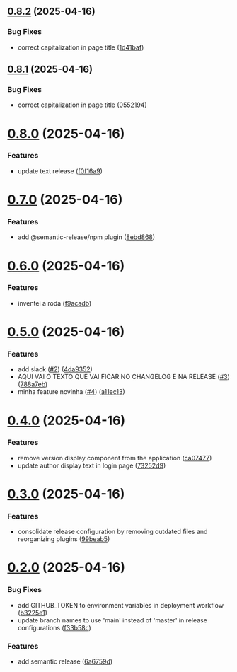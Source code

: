 ## [0.8.2](https://github.com/soumarcelino/mimir-ai/compare/v0.8.1...v0.8.2) (2025-04-16)


### Bug Fixes

* correct capitalization in page title ([1d41baf](https://github.com/soumarcelino/mimir-ai/commit/1d41bafb94cd4d42c80251d85b9615da847b3d7b))

## [0.8.1](https://github.com/soumarcelino/mimir-ai/compare/v0.8.0...v0.8.1) (2025-04-16)


### Bug Fixes

* correct capitalization in page title ([0552194](https://github.com/soumarcelino/mimir-ai/commit/055219430f2c9057088417806c7eabf864abb90e))

# [0.8.0](https://github.com/soumarcelino/mimir-ai/compare/v0.7.0...v0.8.0) (2025-04-16)


### Features

* update text release ([f0f16a9](https://github.com/soumarcelino/mimir-ai/commit/f0f16a9be5a0828966cb370c9bb73d80c7fb87d5))

# [0.7.0](https://github.com/soumarcelino/mimir-ai/compare/v0.6.0...v0.7.0) (2025-04-16)


### Features

* add @semantic-release/npm plugin ([8ebd868](https://github.com/soumarcelino/mimir-ai/commit/8ebd86844c8008fea90359efc3b584adc815ce1c))

# [0.6.0](https://github.com/soumarcelino/mimir-ai/compare/v0.5.0...v0.6.0) (2025-04-16)


### Features

* inventei a roda ([f9acadb](https://github.com/soumarcelino/mimir-ai/commit/f9acadb25d1e445080d94ec1f62969ad3412d318))

# [0.5.0](https://github.com/soumarcelino/mimir-ai/compare/v0.4.0...v0.5.0) (2025-04-16)


### Features

* add slack ([#2](https://github.com/soumarcelino/mimir-ai/issues/2)) ([4da9352](https://github.com/soumarcelino/mimir-ai/commit/4da93522b09184da63b6911ff3ca6b0eaeef8cc5))
* AQUI VAI O TEXTO QUE VAI FICAR NO CHANGELOG E NA RELEASE ([#3](https://github.com/soumarcelino/mimir-ai/issues/3)) ([788a7eb](https://github.com/soumarcelino/mimir-ai/commit/788a7eb229856fb6b815ac23ce286c91080a2b54))
* minha feature novinha ([#4](https://github.com/soumarcelino/mimir-ai/issues/4)) ([a11ec13](https://github.com/soumarcelino/mimir-ai/commit/a11ec136e57650c1ef73875609fa145344081987))

# [0.4.0](https://github.com/soumarcelino/mimir-ai/compare/v0.3.0...v0.4.0) (2025-04-16)


### Features

* remove version display component from the application ([ca07477](https://github.com/soumarcelino/mimir-ai/commit/ca07477a6a1f6a2aae275377ac353cec9da8f67e))
* update author display text in login page ([73252d9](https://github.com/soumarcelino/mimir-ai/commit/73252d95599e146e2192514bc17c00f7c981da62))

# [0.3.0](https://github.com/soumarcelino/mimir-ai/compare/v0.2.0...v0.3.0) (2025-04-16)


### Features

* consolidate release configuration by removing outdated files and reorganizing plugins ([99beab5](https://github.com/soumarcelino/mimir-ai/commit/99beab51f28ff4f26ae8d9e4e77f28b727a44d81))

# [0.2.0](https://github.com/soumarcelino/mimir-ai/compare/v0.1.17...v0.2.0) (2025-04-16)


### Bug Fixes

* add GITHUB_TOKEN to environment variables in deployment workflow ([b3225e1](https://github.com/soumarcelino/mimir-ai/commit/b3225e1136fa75ba299bb18693a677fe3e37703e))
* update branch names to use 'main' instead of 'master' in release configurations ([f33b58c](https://github.com/soumarcelino/mimir-ai/commit/f33b58c8bcbb88834da4cdb9490bdec90bdb05a0))


### Features

* add semantic release ([6a6759d](https://github.com/soumarcelino/mimir-ai/commit/6a6759d7e38938d0de3eda4fa756a8bd2fac9a16))
